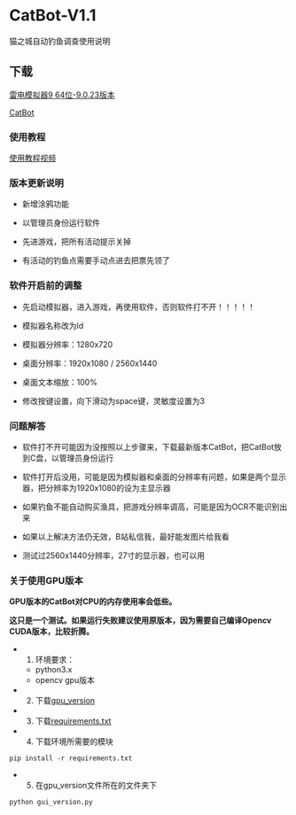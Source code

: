 # CatBot-V1.1

猫之城自动钓鱼调查使用说明

## 下载

[雷电模拟器9 64位-9.0.23版本](https://www.ldmnq.com/other/version-history-and-release-notes.html)

[CatBot](https://github.com/Lorpaves/CatCity-AutoFishing/releases)

### 使用教程

[使用教程视频](https://www.bilibili.com/video/BV1EV4y1T7iq/?spm_id_from=333.999.0.0&vd_source=823ee27acf1c9478547aa057f9d54e6c)

### 版本更新说明

- 新增涂鸦功能

- 以管理员身份运行软件

- 先进游戏，把所有活动提示关掉

- 有活动的钓鱼点需要手动点进去把票先领了

### 软件开启前的调整

- 先启动模拟器，进入游戏，再使用软件，否则软件打不开！！！！！

- 模拟器名称改为ld

- 模拟器分辨率：1280x720

- 桌面分辨率：1920x1080 / 2560x1440

- 桌面文本缩放：100%

- 修改按键设置，向下滑动为space键，灵敏度设置为3

### 问题解答

- 软件打不开可能因为没按照以上步骤来，下载最新版本CatBot，把CatBot放到C盘，以管理员身份运行

- 软件打开后没用，可能是因为模拟器和桌面的分辨率有问题，如果是两个显示器，把分辨率为1920x1080的设为主显示器

- 如果钓鱼不能自动购买渔具，把游戏分辨率调高，可能是因为OCR不能识别出来

- 如果以上解决方法仍无效，B站私信我，最好能发图片给我看

- 测试过2560x1440分辨率，27寸的显示器，也可以用

### 关于使用GPU版本

**GPU版本的CatBot对CPU的内存使用率会低些。**

**这只是一个测试。如果运行失败建议使用原版本，因为需要自己编译Opencv CUDA版本，比较折腾。**

- 1. 环境要求：
  - python3.x
  - opencv gpu版本

- 2. 下载[gpu_version](https://github.com/Lorpaves/CatCity-AutoFishing/blob/master/gpu_version.py)

- 3. 下载[requirements.txt](https://github.com/Lorpaves/CatCity-AutoFishing/blob/master/requirements.txt)

- 4. 下载环境所需要的模块

```shell
pip install -r requirements.txt
```

- 5. 在gpu_version文件所在的文件夹下

```shell
python gui_version.py
```
